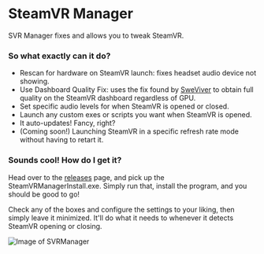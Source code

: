 # SteamVR Manager
SVR Manager fixes and allows you to tweak SteamVR.

### So what exactly can it do?
- Rescan for hardware on SteamVR launch: fixes headset audio device not showing.
- Use Dashboard Quality Fix: uses the fix found by [SweViver](https://forum.pimaxvr.com/t/how-to-get-full-clarity-sharpness-in-steamvr-dashboard-overlay-on-low-end-gpus-with-pimax/21511/6) to obtain full quality on the SteamVR dashboard regardless of GPU.
- Set specific audio levels for when SteamVR is opened or closed.
- Launch any custom exes or scripts you want when SteamVR is opened.
- It auto-updates! Fancy, right?
- (Coming soon!) Launching SteamVR in a specific refresh rate mode without having to retart it.

### Sounds cool! How do I get it?
Head over to the [releases](https://github.com/CircuitLord/SteamVRManager/releases) page, and pick up the SteamVRManagerInstall.exe.
Simply run that, install the program, and you should be good to go!

Check any of the boxes and configure the settings to your liking, then simply leave it minimized. It'll do what it needs to whenever it detects SteamVR opening or closing.


![Image of SVRManager](https://i.imgur.com/Da7mStp.png)

